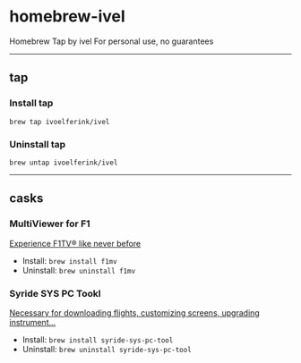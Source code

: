 # homebrew-ivel
Homebrew Tap by ivel
For personal use, no guarantees

---
## tap
### Install tap
`brew tap ivoelferink/ivel`

### Uninstall tap
`brew untap ivoelferink/ivel`

---
## casks
### MultiViewer for F1
[Experience F1TV® like never before](https://beta.f1mv.com)
- Install: `brew install f1mv`
- Uninstall: `brew uninstall f1mv`

### Syride SYS PC Tookl
[Necessary for downloading flights, customizing screens, upgrading instrument...](https://www.syride.com)
- Install: `brew install syride-sys-pc-tool`
- Uninstall: `brew uninstall syride-sys-pc-tool`
